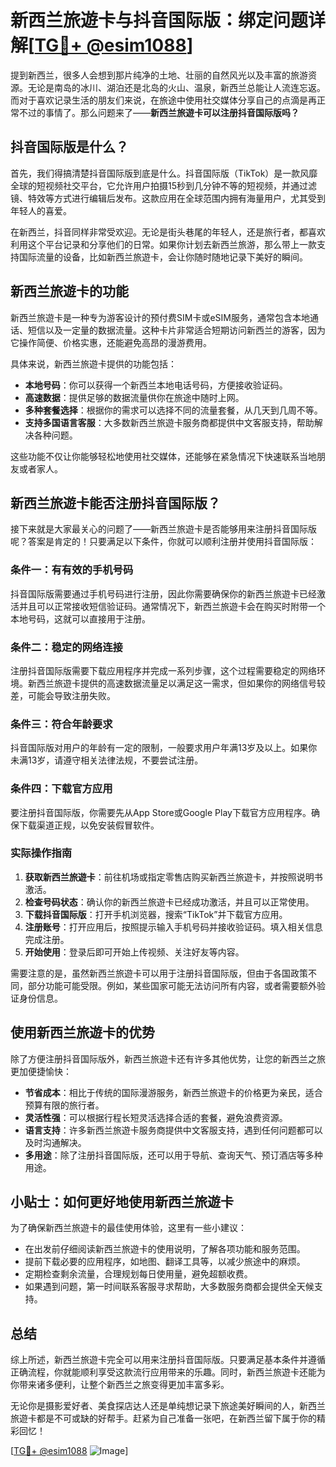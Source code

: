 # 新西兰旅遊卡与抖音国际版：绑定问题详解[[TG💪+ @esim1088](https://t.me/s/esim1088)]

提到新西兰，很多人会想到那片纯净的土地、壮丽的自然风光以及丰富的旅游资源。无论是南岛的冰川、湖泊还是北岛的火山、温泉，新西兰总能让人流连忘返。而对于喜欢记录生活的朋友们来说，在旅途中使用社交媒体分享自己的点滴是再正常不过的事情了。那么问题来了——**新西兰旅遊卡可以注册抖音国际版吗？**

## 抖音国际版是什么？

首先，我们得搞清楚抖音国际版到底是什么。抖音国际版（TikTok）是一款风靡全球的短视频社交平台，它允许用户拍摄15秒到几分钟不等的短视频，并通过滤镜、特效等方式进行编辑后发布。这款应用在全球范围内拥有海量用户，尤其受到年轻人的喜爱。

在新西兰，抖音同样非常受欢迎。无论是街头巷尾的年轻人，还是旅行者，都喜欢利用这个平台记录和分享他们的日常。如果你计划去新西兰旅游，那么带上一款支持国际流量的设备，比如新西兰旅遊卡，会让你随时随地记录下美好的瞬间。

## 新西兰旅遊卡的功能

新西兰旅遊卡是一种专为游客设计的预付费SIM卡或eSIM服务，通常包含本地通话、短信以及一定量的数据流量。这种卡片非常适合短期访问新西兰的游客，因为它操作简便、价格实惠，还能避免高昂的漫游费用。

具体来说，新西兰旅遊卡提供的功能包括：

- **本地号码**：你可以获得一个新西兰本地电话号码，方便接收验证码。
- **高速数据**：提供足够的数据流量供你在旅途中随时上网。
- **多种套餐选择**：根据你的需求可以选择不同的流量套餐，从几天到几周不等。
- **支持多国语言客服**：大多数新西兰旅遊卡服务商都提供中文客服支持，帮助解决各种问题。

这些功能不仅让你能够轻松地使用社交媒体，还能够在紧急情况下快速联系当地朋友或者家人。

## 新西兰旅遊卡能否注册抖音国际版？

接下来就是大家最关心的问题了——新西兰旅遊卡是否能够用来注册抖音国际版呢？答案是肯定的！只要满足以下条件，你就可以顺利注册并使用抖音国际版：

### 条件一：有有效的手机号码

抖音国际版需要通过手机号码进行注册，因此你需要确保你的新西兰旅遊卡已经激活并且可以正常接收短信验证码。通常情况下，新西兰旅遊卡会在购买时附带一个本地号码，这就可以直接用于注册。

### 条件二：稳定的网络连接

注册抖音国际版需要下载应用程序并完成一系列步骤，这个过程需要稳定的网络环境。新西兰旅遊卡提供的高速数据流量足以满足这一需求，但如果你的网络信号较差，可能会导致注册失败。

### 条件三：符合年龄要求

抖音国际版对用户的年龄有一定的限制，一般要求用户年满13岁及以上。如果你未满13岁，请遵守相关法律法规，不要尝试注册。

### 条件四：下载官方应用

要注册抖音国际版，你需要先从App Store或Google Play下载官方应用程序。确保下载渠道正规，以免安装假冒软件。

### 实际操作指南

1. **获取新西兰旅遊卡**：前往机场或指定零售店购买新西兰旅遊卡，并按照说明书激活。
2. **检查号码状态**：确认你的新西兰旅遊卡已经成功激活，并且可以正常使用。
3. **下载抖音国际版**：打开手机浏览器，搜索“TikTok”并下载官方应用。
4. **注册账号**：打开应用后，按照提示输入手机号码并接收验证码。填入相关信息完成注册。
5. **开始使用**：登录后即可开始上传视频、关注好友等内容。

需要注意的是，虽然新西兰旅遊卡可以用于注册抖音国际版，但由于各国政策不同，部分功能可能受限。例如，某些国家可能无法访问所有内容，或者需要额外验证身份信息。

## 使用新西兰旅遊卡的优势

除了方便注册抖音国际版外，新西兰旅遊卡还有许多其他优势，让您的新西兰之旅更加便捷愉快：

- **节省成本**：相比于传统的国际漫游服务，新西兰旅遊卡的价格更为亲民，适合预算有限的旅行者。
- **灵活性强**：可以根据行程长短灵活选择合适的套餐，避免浪费资源。
- **语言支持**：许多新西兰旅遊卡服务商提供中文客服支持，遇到任何问题都可以及时沟通解决。
- **多用途**：除了注册抖音国际版，还可以用于导航、查询天气、预订酒店等多种用途。

## 小贴士：如何更好地使用新西兰旅遊卡

为了确保新西兰旅遊卡的最佳使用体验，这里有一些小建议：

- 在出发前仔细阅读新西兰旅遊卡的使用说明，了解各项功能和服务范围。
- 提前下载必要的应用程序，如地图、翻译工具等，以减少旅途中的麻烦。
- 定期检查剩余流量，合理规划每日使用量，避免超额收费。
- 如果遇到问题，第一时间联系客服寻求帮助，大多数服务商都会提供全天候支持。

## 总结

综上所述，新西兰旅遊卡完全可以用来注册抖音国际版。只要满足基本条件并遵循正确流程，你就能顺利享受这款流行应用带来的乐趣。同时，新西兰旅遊卡还能为你带来诸多便利，让整个新西兰之旅变得更加丰富多彩。

无论你是摄影爱好者、美食探店达人还是单纯想记录下旅途美好瞬间的人，新西兰旅遊卡都是不可或缺的好帮手。赶紧为自己准备一张吧，在新西兰留下属于你的精彩回忆！

[[TG💪+ @esim1088](https://t.me/s/esim1088) ![Image](https://i.postimg.cc/4NQfJmqS/Snipaste-2025-05-13-00-14-12.png)]